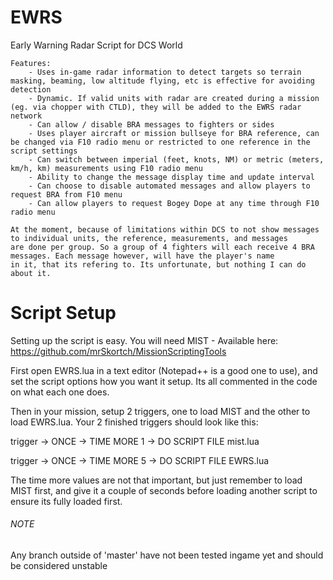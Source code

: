 # EWRS
Early Warning Radar Script for DCS World

	Features:
		- Uses in-game radar information to detect targets so terrain masking, beaming, low altitude flying, etc is effective for avoiding detection
		- Dynamic. If valid units with radar are created during a mission (eg. via chopper with CTLD), they will be added to the EWRS radar network
		- Can allow / disable BRA messages to fighters or sides
		- Uses player aircraft or mission bullseye for BRA reference, can be changed via F10 radio menu or restricted to one reference in the script settings
		- Can switch between imperial (feet, knots, NM) or metric (meters, km/h, km) measurements using F10 radio menu
		- Ability to change the message display time and update interval
		- Can choose to disable automated messages and allow players to request BRA from F10 menu
		- Can allow players to request Bogey Dope at any time through F10 radio menu

	At the moment, because of limitations within DCS to not show messages to individual units, the reference, measurements, and messages
	are done per group. So a group of 4 fighters will each receive 4 BRA messages. Each message however, will have the player's name
	in it, that its refering to. Its unfortunate, but nothing I can do about it.

# Script Setup
Setting up the script is easy. You will need MIST - Available here:  https://github.com/mrSkortch/MissionScriptingTools

First open EWRS.lua in a text editor (Notepad++ is a good one to use), and set the script options how you want it setup. Its all commented in the code on what each one does.

Then in your mission, setup 2 triggers, one to load MIST and the other to load EWRS.lua. Your 2 finished triggers should look like this:

trigger -> ONCE -> TIME MORE 1 -> DO SCRIPT FILE mist.lua

trigger -> ONCE -> TIME MORE 5 -> DO SCRIPT FILE EWRS.lua

The time more values are not that important, but just remember to load MIST first, and give it a couple of seconds before loading another script to ensure its fully loaded first.

###### NOTE
Any branch outside of 'master' have not been tested ingame yet and should be considered unstable
